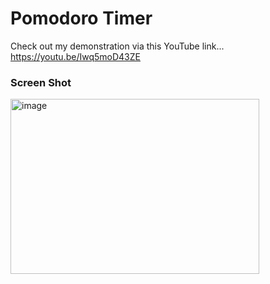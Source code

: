 # Pomodoro Timer

Check out my demonstration via this YouTube link... https://youtu.be/Iwq5moD43ZE

### Screen Shot

<img width="398" height="280" alt="image" src="https://github.com/user-attachments/assets/4ee5a5d6-5f68-4998-8a38-70acd82bc42d" />
